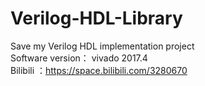 # Verilog-HDL-Library<br />
Save my Verilog HDL implementation project<br />
Software version： vivado 2017.4
<br />
Bilibili ：https://space.bilibili.com/3280670
